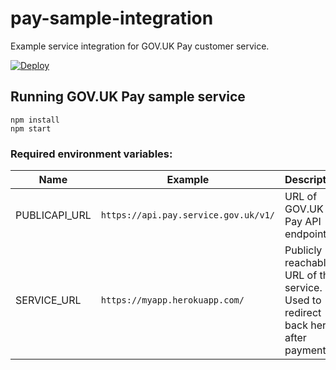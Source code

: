 # pay-sample-integration
Example service integration for GOV.UK Pay customer service.

[![Deploy](https://www.herokucdn.com/deploy/button.png)](https://heroku.com/deploy)

## Running GOV.UK Pay sample service
```
npm install
npm start
```

### Required environment variables:

| Name | Example | Description |
| ---- | ------- | ----------- |
| PUBLICAPI_URL | `https://api.pay.service.gov.uk/v1/` | URL of GOV.UK Pay API endpoint. |
| SERVICE_URL | `https://myapp.herokuapp.com/` | Publicly reachable URL of this service. Used to redirect back here after payment.. |
